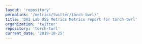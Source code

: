 ```yaml
---
layout: 'repository'
permalink: '/metrics/twitter/torch-twrl/'
title: 'DAI Lab OSS Metrics Metrics report for torch-twrl'
organization: 'twitter'
repository: 'torch-twrl'
current_date: '2019-10-25'
---
```


